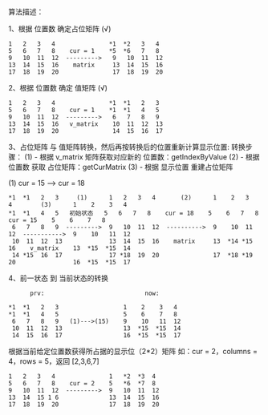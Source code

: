 算法描述：

1、根据 位置数 确定占位矩阵 (√)

    1   2   3   4               *1  *2   3   4
    5   6   7   8    cur = 1    *5  *6   7   8
    9   10  11  12  --------->   9   10  11  12
    13  14  15  16	  matrix     13  14  15  16
    17  18  19  20               17  18  19  20
			
2、根据 位置数 确定 值矩阵 (√)

    1   2   3   4               *1  *1   2   3
    5   6   7   8    cur = 1    *1  *1   4   5
    9   10  11  12  --------->   6   7   8   9
    13  14  15  16	 v_matrix    10  11  12  13
    17  18  19  20               14  15  16  17

3、占位矩阵 与 值矩阵转换，然后再按转换后的位置重新计算显示位置:
			转换步骤：
			(1) - 根据 v_matrix 矩阵获取对应新的 位置数：getIndexByValue
			(2) - 根据 位置数 获取 占位矩阵：getCurMatrix
			(3) - 根据 显示位置 重建占位矩阵

(1) cur = 15 --> cur = 18

    *1  *1   2   3     (1)      1   2   3   4		(2)      1    2   3   4 	   (3)      1    2    3   4 
    *1  *1   4   5   初始状态   5   6   7   8    cur = 18    5    6   7   8	    cur = 15    5    6    7   8
     6   7   8   9  --------->  9   10  11  12  ---------->  9    10  11  12  ----------->  9    10   11  12
     10  11  12  13             13  14  15  16	  matrix     13  *14 *15  16	v_matrix    13  *15  *15  14
     14 *15  16  17             17 *18  19  20               17  *18 *19  20                16  *15  *15  17

4、前一状态 到 当前状态的转换

          prv: 							  now:

    *1  *1   2   3                  1    2    3   4 
    *1  *1   4   5                  5    6    7   8
     6   7   8   9   (1)--->(15)    9    10   11  12
     10  11  12  13                 13  *15  *15  14
     14  15  16  17                 16  *15  *15  17

根据当前给定位置数获得所占据的显示位（2*2）矩阵 如：cur = 2，columns = 4，rows = 5，返回 [2,3,6,7]

    1   2   3   4               1   *2  *3  4
    5   6   7   8    cur = 2    5   *6  *7  8
    9   10  11  12  --------->  9   10  11  12
    13  14  15 1 6              13  14  15  16
    17  18  19  20              17  18  19  20